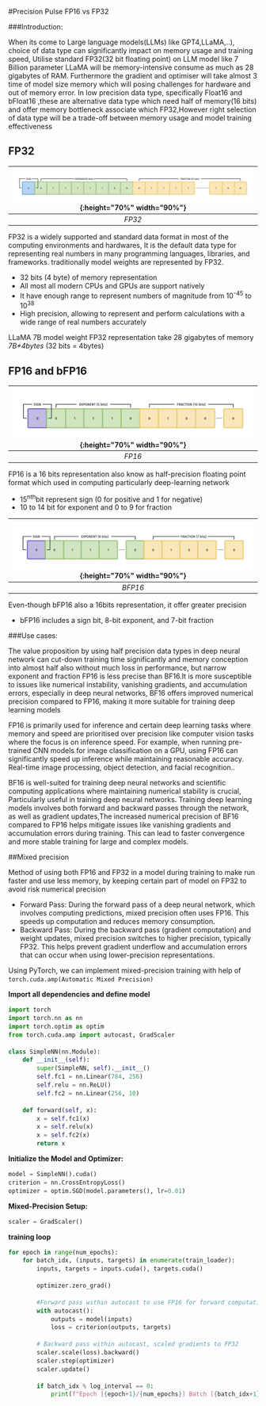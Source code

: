 #Precision Pulse FP16 vs FP32 

###Introduction:

When its come to Large language models(LLMs) like GPT4,LLaMA,..), choice of data type can significantly impact on memory usage and training speed,
Utilise standard FP32(32 bit floating point) on LLM model like 7 Billion parameter LLaMA will be memory-intensive consume as much as 28 gigabytes of RAM. Furthermore the gradient and optimiser will take almost 3 time of model size memory which will posing challenges for hardware and out of memory error.
In low precision data type, specifically Float16 and bFloat16 ,these are alternative data type which need half of memory(16 bits) and offer memory bottleneck associate which FP32,However right selection of data type will be a trade-off between memory usage and model training effectiveness

## FP32

| ![fp32](https://raw.githubusercontent.com/ashiquemukkil/1LittleCoderDB/bb1f424ddb17565e22d30e27f1759ff07fedf11a/docs/imges/precision-pulse-fp16-vs-fp32/fp32.png){:height="70%" width="90%"} |
|:--:| 
| *FP32* |

FP32 is a widely supported and standard data format in most of the computing environments and hardwares, It is the default data type for representing real numbers in many programming languages, libraries, and frameworks. traditionally model weights are represented by FP32.

* 32 bits (4 byte) of memory representation  
* All most all modern CPUs and GPUs are support natively 
* It have enough range to represent numbers of magnitude from 10<sup>-45</sup> to 10<sup>38</sup>
* High precision, allowing to represent and perform calculations with a wide range of real numbers accurately

LLaMA 7B model weight FP32 representation take 28 gigabytes of memory _7B*4bytes_ (32 bits = 4bytes)

## FP16 and bFP16

| ![fp16](https://raw.githubusercontent.com/ashiquemukkil/1LittleCoderDB/bb1f424ddb17565e22d30e27f1759ff07fedf11a/docs/imges/precision-pulse-fp16-vs-fp32/fp16.png){:height="70%" width="90%"} |
|:--:| 
| *FP16* |

FP16 is a 16 bits representation also know as half-precision floating point format which used in computing particularly deep-learning network

* 15<sup>nth</sup>bit represent sign (0 for positive and 1 for negative)
* 10 to 14 bit for exponent and 0 to 9 for fraction

| ![bfp16](https://raw.githubusercontent.com/ashiquemukkil/1LittleCoderDB/bb1f424ddb17565e22d30e27f1759ff07fedf11a/docs/imges/precision-pulse-fp16-vs-fp32/bfp16.png){:height="70%" width="90%"} |
|:--:| 
| *BFP16* |

Even-though bFP16 also a 16bits representation, it offer greater precision 

* bFP16 includes a sign bit, 8-bit exponent, and 7-bit fraction

###Use cases:

The value proposition by using half precision data types in deep neural network can cut-down training time significantly and memory conception into almost half also without much loss in performance, but narrow exponent and fraction FP16 is less precise than BF16.It is more susceptible to issues like numerical instability, vanishing gradients, and accumulation errors, especially in deep neural networks,
BF16 offers improved numerical precision compared to FP16, making it more suitable for training deep learning models

FP16 is primarily used for inference and certain deep learning tasks where memory and speed are prioritised over precision like 
computer vision tasks where the focus is on inference speed. For example, when running pre-trained CNN models for image classification on a GPU, using FP16 can significantly speed up inference while maintaining reasonable accuracy. Real-time image processing, object detection, and facial recognition..

BF16 is well-suited for training deep neural networks and scientific computing applications where maintaining numerical stability is crucial, Particularly useful in training deep neural networks. Training deep learning models involves both forward and backward passes through the network, as well as gradient updates,The increased numerical precision of BF16 compared to FP16 helps mitigate issues like vanishing gradients and accumulation errors during training. This can lead to faster convergence and more stable training for large and complex models.

##Mixed precision 

Method of using both FP16 and FP32 in a model during training to make run faster and use less memory, by keeping certain part of model on FP32 to avoid risk numerical precision

* Forward Pass: During the forward pass of a deep neural network, which involves computing predictions, mixed precision often uses FP16. This speeds up computation and reduces memory consumption.
* Backward Pass: During the backward pass (gradient computation) and weight updates, mixed precision switches to higher precision, typically FP32. This helps prevent gradient underflow and accumulation errors that can occur when using lower-precision representations.

Using PyTorch, we can implement mixed-precision training with help of  ```torch.cuda.amp(Automatic Mixed Precision) ``` 


**Import all dependencies and define model**
>
```python
import torch
import torch.nn as nn
import torch.optim as optim
from torch.cuda.amp import autocast, GradScaler

class SimpleNN(nn.Module):
    def __init__(self):
        super(SimpleNN, self).__init__()
        self.fc1 = nn.Linear(784, 256)
        self.relu = nn.ReLU()
        self.fc2 = nn.Linear(256, 10)
    
    def forward(self, x):
        x = self.fc1(x)
        x = self.relu(x)
        x = self.fc2(x)
        return x

```

**Initialize the Model and Optimizer:**
>
```python
model = SimpleNN().cuda()
criterion = nn.CrossEntropyLoss()
optimizer = optim.SGD(model.parameters(), lr=0.01)
```
>

**Mixed-Precision Setup:**
>
```python
scaler = GradScaler()
```

**training loop**
>
```python
for epoch in range(num_epochs):
    for batch_idx, (inputs, targets) in enumerate(train_loader):
        inputs, targets = inputs.cuda(), targets.cuda()
        
        optimizer.zero_grad()
        
        #Forward pass within autocast to use FP16 for forward computations
        with autocast():
            outputs = model(inputs)
            loss = criterion(outputs, targets)
        
        # Backward pass within autocast, scaled gradients to FP32
        scaler.scale(loss).backward()
        scaler.step(optimizer)
        scaler.update()
        
        if batch_idx % log_interval == 0:
            print(f"Epoch [{epoch+1}/{num_epochs}] Batch [{batch_idx+1}/{len(train_loader)}] Loss: {loss.item():.4f}")

```
>

